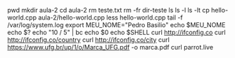 pwd
mkdir aula-2
cd aula-2
rm teste.txt
rm -fr dir-teste
ls
ls -l
ls -lt
cp hello-world.cpp aula-2/hello-world.cpp
less hello-world.cpp
tail -f /var/log/system.log
export MEU_NOME="Pedro Basilio"
echo $MEU_NOME
echo $?
echo "10 / 5" | bc
echo $0
echo $SHELL
curl http://ifconfig.co
curl http://ifconfig.co/country
curl http://ifconfig.co/city
curl https://www.ufg.br/up/1/o/Marca_UFG.pdf -o marca.pdf
curl parrot.live

